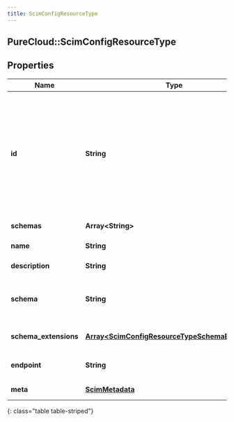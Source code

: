 ```yaml
---
title: ScimConfigResourceType
---
```

## PureCloud::ScimConfigResourceType

## Properties

|Name | Type | Description | Notes|
|------------ | ------------- | ------------- | -------------|
| **id** | **String** | The ID of the SCIM resource. Set by the service provider. caseExact is set to true. Mutability is set to readOnly. Returned is set to always. | [optional] |
| **schemas** | **Array&lt;String&gt;** | schemas supported | [optional] |
| **name** | **String** | Resource name. | [optional] |
| **description** | **String** | Resource description. | [optional] |
| **schema** | **String** | The resource type&#39;s primary/base schema URI. | [optional] |
| **schema_extensions** | [**Array&lt;ScimConfigResourceTypeSchemaExtension&gt;**](ScimConfigResourceTypeSchemaExtension.html) | Resource extension schemas | [optional] |
| **endpoint** | **String** | Resource HTTP endpoint. | [optional] |
| **meta** | [**ScimMetadata**](ScimMetadata.html) | Resource SCIM meta | [optional] |
{: class="table table-striped"}


